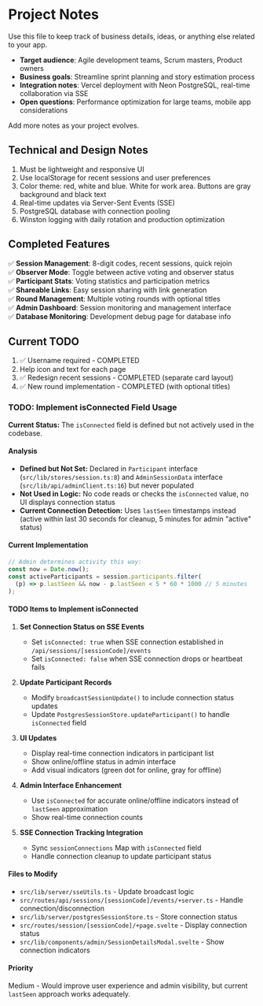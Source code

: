 # Project Notes

Use this file to keep track of business details, ideas, or anything else related to your app.

- **Target audience**: Agile development teams, Scrum masters, Product owners
- **Business goals**: Streamline sprint planning and story estimation process
- **Integration notes**: Vercel deployment with Neon PostgreSQL, real-time collaboration via SSE
- **Open questions**: Performance optimization for large teams, mobile app considerations

Add more notes as your project evolves.

## Technical and Design Notes

1. Must be lightweight and responsive UI
2. Use localStorage for recent sessions and user preferences  
3. Color theme: red, white and blue. White for work area. Buttons are gray background and black text
4. Real-time updates via Server-Sent Events (SSE)
5. PostgreSQL database with connection pooling
6. Winston logging with daily rotation and production optimization

## Completed Features

✅ **Session Management**: 8-digit codes, recent sessions, quick rejoin  
✅ **Observer Mode**: Toggle between active voting and observer status  
✅ **Participant Stats**: Voting statistics and participation metrics  
✅ **Shareable Links**: Easy session sharing with link generation  
✅ **Round Management**: Multiple voting rounds with optional titles  
✅ **Admin Dashboard**: Session monitoring and management interface  
✅ **Database Monitoring**: Development debug page for database info  

## Current TODO
1. ✅ Username required - COMPLETED
2. Help icon and text for each page  
3. ✅ Redesign recent sessions - COMPLETED (separate card layout)
4. ✅ New round implementation - COMPLETED (with optional titles)

### TODO: Implement isConnected Field Usage

**Current Status:** The `isConnected` field is defined but not actively used in the codebase.

#### Analysis
- **Defined but Not Set:** Declared in `Participant` interface (`src/lib/stores/session.ts:8`) and `AdminSessionData` interface (`src/lib/api/adminClient.ts:16`) but never populated
- **Not Used in Logic:** No code reads or checks the `isConnected` value, no UI displays connection status
- **Current Connection Detection:** Uses `lastSeen` timestamps instead (active within last 30 seconds for cleanup, 5 minutes for admin "active" status)

#### Current Implementation
```typescript
// Admin determines activity this way:
const now = Date.now();
const activeParticipants = session.participants.filter(
  (p) => p.lastSeen && now - p.lastSeen < 5 * 60 * 1000 // 5 minutes
);
```

#### TODO Items to Implement isConnected

1. **Set Connection Status on SSE Events**
   - Set `isConnected: true` when SSE connection established in `/api/sessions/[sessionCode]/events`
   - Set `isConnected: false` when SSE connection drops or heartbeat fails

2. **Update Participant Records**
   - Modify `broadcastSessionUpdate()` to include connection status updates
   - Update `PostgresSessionStore.updateParticipant()` to handle `isConnected` field

3. **UI Updates**
   - Display real-time connection indicators in participant list
   - Show online/offline status in admin interface
   - Add visual indicators (green dot for online, gray for offline)

4. **Admin Interface Enhancement**
   - Use `isConnected` for accurate online/offline indicators instead of `lastSeen` approximation
   - Show real-time connection counts

5. **SSE Connection Tracking Integration**
   - Sync `sessionConnections` Map with `isConnected` field
   - Handle connection cleanup to update participant status

#### Files to Modify
- `src/lib/server/sseUtils.ts` - Update broadcast logic
- `src/routes/api/sessions/[sessionCode]/events/+server.ts` - Handle connection/disconnection
- `src/lib/server/postgresSessionStore.ts` - Store connection status
- `src/routes/session/[sessionCode]/+page.svelte` - Display connection status
- `src/lib/components/admin/SessionDetailsModal.svelte` - Show connection indicators

#### Priority
Medium - Would improve user experience and admin visibility, but current `lastSeen` approach works adequately.
